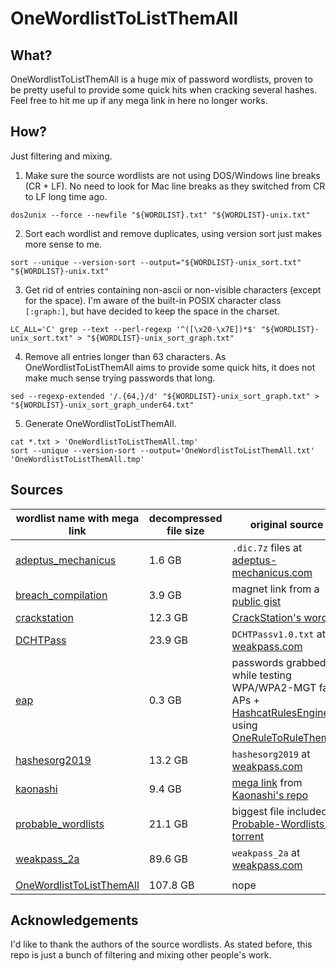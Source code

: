 # OneWordlistToListThemAll

What?
-----

OneWordlistToListThemAll is a huge mix of password wordlists, proven to be pretty useful to provide some quick hits when cracking several hashes. Feel free to hit me up if any mega link in here no longer works.

How?
----

Just filtering and mixing.

1. Make sure the source wordlists are not using DOS/Windows line breaks (CR + LF). No need to look for Mac line breaks as they switched from CR to LF long time ago.
```
dos2unix --force --newfile "${WORDLIST}.txt" "${WORDLIST}-unix.txt"
```
2. Sort each wordlist and remove duplicates, using version sort just makes more sense to me.
```
sort --unique --version-sort --output="${WORDLIST}-unix_sort.txt" "${WORDLIST}-unix.txt"
```
3. Get rid of entries containing non-ascii or non-visible characters (except for the space). I'm aware of the built-in POSIX character class `[:graph:]`, but have decided to keep the space in the charset.
```
LC_ALL='C' grep --text --perl-regexp '^([\x20-\x7E])*$' "${WORDLIST}-unix_sort.txt" > "${WORDLIST}-unix_sort_graph.txt"
```
4. Remove all entries longer than 63 characters. As OneWordlistToListThemAll aims to provide some quick hits, it does not make much sense trying passwords that long.
```
sed --regexp-extended '/.{64,}/d' "${WORDLIST}-unix_sort_graph.txt" > "${WORDLIST}-unix_sort_graph_under64.txt"
```
5. Generate OneWordlistToListThemAll.
```
cat *.txt > 'OneWordlistToListThemAll.tmp'
sort --unique --version-sort --output='OneWordlistToListThemAll.txt' 'OneWordlistToListThemAll.tmp'
```
Sources
-------

wordlist name with mega link | decompressed file size | original source
--- | --- | ---
[adeptus_mechanicus](https://mega.nz/file/wR5FhKCS#PsdGoH44-ofBCSQAKyxURAjX7ttL6KqO34KuSCW80XE) | 1.6 GB | `.dic.7z` files at [adeptus-mechanicus.com](https://www.adeptus-mechanicus.com/codex/hashpass/)
[breach_compilation](https://mega.nz/file/RB4TjCjS#QV8u4vFUGYNswB-xIQt9udKrJ2nC6am2FVCWZWM5xbk) | 3.9 GB | magnet link from a [public gist](https://gist.github.com/scottlinux/9a3b11257ac575e4f71de811322ce6b3)
[crackstation](https://mega.nz/file/5N5BVaiB#DT2fLFRdeHtKjYSNv1X7BOtJLEqyYPvo3_V5hNosSZo) | 12.3 GB | [CrackStation's wordlist](https://crackstation.net/files/crackstation.txt.gz)
[DCHTPass](https://mega.nz/file/YEh10AbS#WwEEgT-26IKmOD53TzNdLMQ0ossv0sw7Qsr6R6ZkXLU) | 23.9 GB | `DCHTPassv1.0.txt` at [weakpass.com](https://weakpass.com/wordlist/1257)
[eap](https://mega.nz/file/9J5DWKRR#xashJJFZ3ofYQaZyTjyfwkkEdwAxeAhGM1LA6Og7rrY) | 0.3 GB | passwords grabbed while testing WPA/WPA2-MGT fake APs + [HashcatRulesEngine](https://github.com/llamasoft/HashcatRulesEngine) using [OneRuleToRuleThemAll](https://github.com/NotSoSecure/password_cracking_rules/blob/master/OneRuleToRuleThemAll.rule)
[hashesorg2019](https://mega.nz/file/9FwFzAYA#daRmuI84P9UOKKTGdZ4xaJLiXy4ze13w-i4LibljxBk) | 13.2 GB | `hashesorg2019` at [weakpass.com](https://weakpass.com/wordlist/1851)
[kaonashi](https://mega.nz/file/JcwzEKiL#A6dXWlaMZepq9abRmcUHL9LyZOX2F97uo-DVL-6tNck) | 9.4 GB | [mega link](https://mega.nz/#!nWJXzYzS!P1G8HDiMxq5wFaxeWGWx334Wp9wByj5kMEGLZkVX694) from [Kaonashi's repo](https://github.com/kaonashi-passwords/Kaonashi)
[probable_wordlists](https://mega.nz/file/II5zXKhZ#mJaNjRiJbqagRPX36Uj0pG7P--73x7SoQt_axy5UZjw) | 21.1 GB | biggest file included in [Probable-Wordlists' torrent](https://github.com/berzerk0/Probable-Wordlists/tree/master/Real-Passwords/Real-Password-Rev-2-Torrents)
[weakpass_2a](https://mega.nz/file/gZoFiAKT#qIbE2JJbtDIkbEjXqxjRISFtBcXQo11h1Vl1GpeQKC8) | 89.6 GB | `weakpass_2a` at [weakpass.com](https://weakpass.com/wordlist/1919)
 | | 
[OneWordlistToListThemAll](https://mega.nz/file/0U5nQS4Y#UrpqxFWvOntGrsgOeZtWRwt3ZhiG5tRMqddciOx-MR0) | 107.8 GB | nope

Acknowledgements
----------------

I'd like to thank the authors of the source wordlists. As stated before, this repo is just a bunch of filtering and mixing other people's work.
